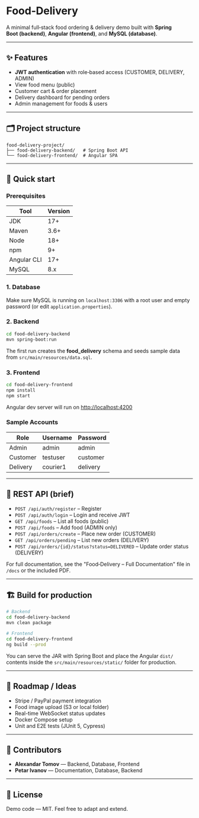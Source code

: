 # Food‑Delivery

A minimal full‑stack food ordering & delivery demo built with **Spring Boot (backend)**, **Angular (frontend)**, and **MySQL (database)**.

---

## ✨ Features

* **JWT authentication** with role‑based access (CUSTOMER, DELIVERY, ADMIN)
* View food menu (public)
* Customer cart & order placement
* Delivery dashboard for pending orders
* Admin management for foods & users

---

## 🗂 Project structure

```
food-delivery-project/
├── food-delivery-backend/   # Spring Boot API
└── food-delivery-frontend/  # Angular SPA
```

---

## 🚀 Quick start

### Prerequisites

| Tool        | Version |
| ----------- | ------- |
| JDK         | 17+     |
| Maven       | 3.6+    |
| Node        | 18+     |
| npm         | 9+      |
| Angular CLI | 17+     |
| MySQL       | 8.x     |

### 1. Database

Make sure MySQL is running on `localhost:3306` with a root user and empty password (or edit `application.properties`).

### 2. Backend

```bash
cd food-delivery-backend
mvn spring-boot:run
```

The first run creates the **food\_delivery** schema and seeds sample data from `src/main/resources/data.sql`.

### 3. Frontend

```bash
cd food-delivery-frontend
npm install
npm start
```

Angular dev server will run on [http://localhost:4200](http://localhost:4200)

### Sample Accounts

| Role     | Username | Password |
| -------- | -------- | -------- |
| Admin    | admin    | admin    |
| Customer | testuser | customer |
| Delivery | courier1 | delivery |

---

## 📖 REST API (brief)

* `POST /api/auth/register` – Register
* `POST /api/auth/login` – Login and receive JWT
* `GET /api/foods` – List all foods (public)
* `POST /api/foods` – Add food (ADMIN only)
* `POST /api/orders/create` – Place new order (CUSTOMER)
* `GET /api/orders/pending` – List new orders (DELIVERY)
* `POST /api/orders/{id}/status?status=DELIVERED` – Update order status (DELIVERY)

For full documentation, see the "Food‑Delivery – Full Documentation" file in `/docs` or the included PDF.

---

## 🏗 Build for production

```bash
# Backend
cd food-delivery-backend
mvn clean package

# Frontend
cd food-delivery-frontend
ng build --prod
```

You can serve the JAR with Spring Boot and place the Angular `dist/` contents inside the `src/main/resources/static/` folder for production.

---

## 🧭 Roadmap / Ideas

* Stripe / PayPal payment integration
* Food image upload (S3 or local folder)
* Real-time WebSocket status updates
* Docker Compose setup
* Unit and E2E tests (JUnit 5, Cypress)

---

## 👥 Contributors

* **Alexandar Tomov** — Backend, Database, Frontend
* **Petar Ivanov** — Documentation, Database, Backend

---

## 🤝 License

Demo code — MIT. Feel free to adapt and extend.
